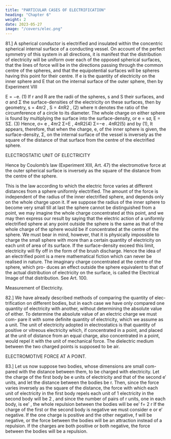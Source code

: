 ```yaml
---
title: "PARTICULAR CASES OF ELECTRIFICATION"
heading: "Chapter 6"
weight: 2
date: 2023-05-27
image: "/covers/elec.png"
---
```



81.] A spherical conductor is electrified and insulated within the concentric spherical internal surface of a conducting vessel.
On account of the perfect symmetry of this system in all directions, it is manifest that the distribution of electricity will be uniform over each of the opposed spherical surfaces, that the lines of force will be in the directions
passing through the common centre of the spheres, and that the equipotential
surfaces will be spheres having this point for their centre.
If e is the quantity of electricity on the inner sphere and E that on the
internal surface of the outer sphere, then by Experiment VIII


E = −e.
(1)
If r and R are the radii of the spheres, s and S their surfaces, and σ and
Σ the surface-densities of the electricity on these surfaces, then by geometry,
s = 4πr2 ,
S = 4πR2 ,
(2)
where π denotes the ratio of the circumference of a circle to its diameter.
The whole charge on either sphere is found by multiplying the surface into
the surface-density, or
e = sσ,
E = SΣ.
(3)
Hence,
σ=
e
,
4πr2
Σ=E
,
4πR2(4)
Σ=−e
.
4πR2(5)
and by (1),
It appears, therefore, that when the charge, e, of the inner sphere is given,
the surface-density, Σ, on the internal surface of the vessel is inversely as the
square of the distance of that surface from the centre of the electrified sphere.


ELECTROSTATIC UNIT OF ELECTRICITY

Hence by Coulomb’s law (Experiment XIII, Art. 47) the electromotive
force at the outer spherical surface is inversely as the square of the distance
from the centre of the sphere.

This is the law according to which the electric force varies at different distances from a sphere uniformly electrified. The amount of the force is independent of the radius of the inner electrified sphere, and depends only on the whole charge upon it. If we suppose the radius of the inner sphere to become very small till at last the sphere cannot be distinguished from a point, we may imagine the whole charge concentrated at this point, and we may then express our result by saying that the electric action of a uniformly electrified sphere at any point outside the sphere is the same as that of the whole charge of the sphere would be if concentrated at the centre of the sphere. We must bear in mind, however, that it is physically impossible to charge the small sphere with more than a certain quantity of electricity on each unit of area of its surface. If the surface-density exceed this limit, electricity will fly off in the form of the brush discharge. Hence the idea of an electrified point is a mere mathematical fiction which can never be realised in nature. The imaginary charge concentrated at the centre of the sphere, which pro- duces an effect outside the sphere equivalent to that of the actual distribution of electricity on the surface, is called the Electrical Image of that distribution. See Art. 100.

Measurement of Electricity.

82.] We have already described methods of comparing the quantity of elec-
trification on different bodies, but in each case we have only compared one
quantity of electricity with another, without determining the absolute value of
either. To determine the absolute value of an electric charge we must com-
pare it with some definite quantity of electricity, which we assume as a unit.
The unit of electricity adopted in electrostatics is that quantity of positive
or vitreous electricity which, if concentrated in a point, and placed at the unit
of distance from an equal charge, also concentrated in a point, would repel
it with the unit of mechanical force. The dielectric medium between the two
charged points is supposed to be air.

ELECTROMOTIVE FORCE AT A POINT.

83.] Let us now suppose two bodies, whose dimensions are small com-
pared with the distance between them, to be charged with electricity. Let the
charge of the first body be e units of electricity and that of the second e′
units, and let the distance between the bodies be r.
Then, since the force varies inversely as the square of the distance, the
force with which each unit of electricity in the first body repels each unit of
1
electricity in the second body will be 2 , and since the number of pairs of
r
units, one in each body, is ee′ , the whole repulsion between the bodies will
be
ee′
f= 2
r
If the charge of the first or the second body is negative we must consider
e or e′ negative. If the one charge is positive and the other negative, f will
be negative, or the force between the bodies will be an attraction instead of a
repulsion. If the charges are both positive or both negative, the force between
the bodies will be a repulsion.

